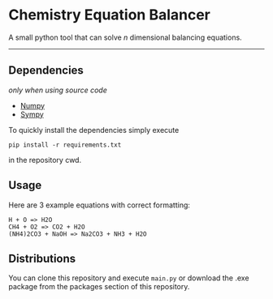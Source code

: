 # Chemistry Equation Balancer
 A small python tool that can solve *n* dimensional balancing equations.
***
## Dependencies
*only when using source code*
 - [Numpy](https://numpy.org/)
 - [Sympy](https://www.sympy.org/en/index.html)

 To quickly install the dependencies simply execute
 ```
 pip install -r requirements.txt
 ```
 in the repository cwd.

## Usage
Here are 3 example equations with correct formatting:
```
H + O => H2O
CH4 + O2 => CO2 + H2O
(NH4)2CO3 + NaOH => Na2CO3 + NH3 + H2O
```

## Distributions
You can clone this repository and execute ```main.py``` or download the .exe package from the packages section of this repository.
